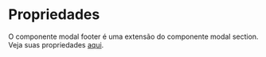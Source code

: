 # Propriedades

O componente modal footer é uma extensão do componente modal section. Veja suas propriedades [aqui](/docs/components/modal-section).